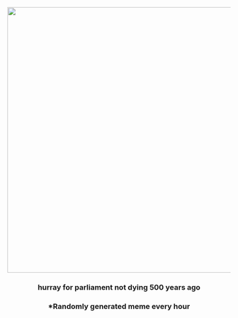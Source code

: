 <p align="center">
        <img src="https://i.redd.it/kelm4cnbf7y91.jpg" width="600" height="600">
        </p>
        <h3 align="center">hurray for parliament not dying 500 years ago</h3>
        <h3 align="center">*Randomly generated meme every hour</h3>
    